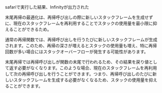safariで実行した結果、Infinityが出力された

末尾再帰の最適化は、再帰呼び出しの際に新しいスタックフレームを生成せずに、現在のスタックフレームを再利用することでスタックの使用量を最小限に抑えることができるため。

通常の再帰関数では、再帰呼び出しを行うたびに新しいスタックフレームが生成されます。このため、再帰の深さが増えるとスタックの使用量も増え、特に再帰回数が多い場合にはスタックオーバーフローが発生する可能性があります。

末尾再帰では再帰呼び出しが関数の末尾で行われるため、その結果を戻り値として返す必要がなくなります。このような場合、現在のスタックフレームを再利用して次の再帰呼び出しを行うことができます。つまり、再帰呼び出しのたびに新しいスタックフレームを生成する必要がなくなるため、スタックの使用量を抑えることができます。
